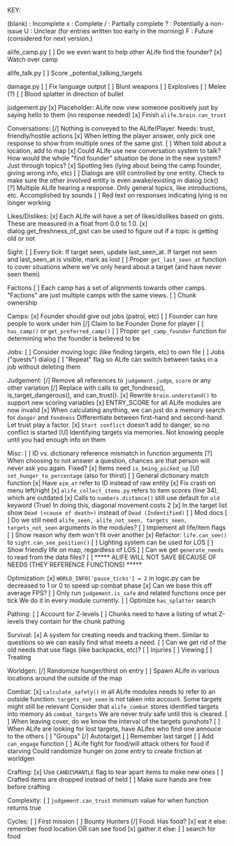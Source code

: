 KEY:

(blank)	:	Incomplete
x		:	Complete
/		:	Partially complete
?		:	Potentially a non-issue
U		:	Unclear (for entries written too early in the morning)
F		:	Future (considered for next version.)

alife_camp.py
	[ ] Do we even want to help other ALife find the founder?
	[x] Watch over camp

alife_talk.py
	[ ] Score _potential_talking_targets
	
damage.py
	[ ] Fix language output
	[ ] Blunt weapons
	[ ] Explosives
	[ ] Melee (?)
	[ ] Blood splatter in direction of bullet
	
judgement.py
	[x] Placeholder: ALife now view someone positively just by saying hello to them (no response needed)
	[x] Finish `alife.brain.can_trust`

Conversations:
	[/] Nothing is conveyed to the ALife/Player. Needs: trust, friendly/hostile actions
	[x] When letting the player answer, only pick one response to show from multiple ones of the same gist.
	[ ] When told about a location, add to map
	[x] Could ALife use new conversation system to talk?
			How would the whole "find founder" situation be done in the new system? Just through topics?
	[x] Spotting lies (lying about being the camp founder, giving wrong info, etc)
	[ ] Dialogs are still controlled by one entity. Check to make sure the other involved entity is even awake/existing in dialog.tick()
	[?] Multiple ALife hearing a response. Only general topics, like introductions, etc.
		Accomplished by sounds
	[ ] Red text on responses indicating lying is no longer working

Likes/Dislikes:
	[x] Each ALife will have a set of likes/dislikes based on gists. These are measured in a float from 0.0 to 1.0.
	[x] dialog.get_freshness_of_gist can be used to figure out if a topic is getting old or not

Sight:
	[ ] Every tick: If target seen, update last_seen_at. If target not seen and last_seen_at is visible, mark as lost
	[ ] Proper `get_last_seen_at` function to cover situations where we've only heard about a target (and have never seen them)

Factions
	[ ] Each camp has a set of alignments towards other camps. "Factions" are just multiple camps with the same views.
	[ ] Chunk ownership

Camps:
	[x] Founder should give out jobs (patrol, etc)
	[ ] Founder can hire people to work under him
	[/] Claim to be Founder
		Done for player
	[ ] `has_camp()` or `get_preferred_camp()`
	[ ] Proper `get_camp_founder` function for determining who the founder is believed to be

Jobs:
	[ ] Consider moving logic (like finding targets, etc) to own file
	[ ] Jobs ("quests") dialog
	[ ] "Repeat" flag so ALife can switch between tasks in a job without deleting them

Judgement:
	[/] Remove all references to `judgement.judge`, `score` or any other variation
		[/] Replace with calls to get_fondness(), is_target_dangerous(), and can_trust().
	[x] Rewrite `brain.understand()` to support new scoring variables
	[x] ENTRY_SCORE for all ALife modules are now invalid
	[x] When calculating anything, we can just do a memory search for `danger` and `fondness`
		Differentiate between first-hand and second-hand. Let trust play a factor.
	[x] `Start conflict` doesn't add to danger, so no conflict is started
	[U] Identifying targets via memories. Not knowing people until you had enough info on them

Misc:
	[ ] ID vs. dictionary reference mismatch in function arguments
	[?] When choosing to not answer a question, chances are that person will never ask you again.
		Fixed?
	[x] Items need `is_being_picked_up`
	[U] `set_hunger_to_percentage` (also for thirst)
	[ ] General dictionary match function
	[x] Have `aim_at` refer to ID instead of raw entity
	[x] Fix crash on menu left/right
	[x] `alife_collect_items.py` refers to item scores (line 34), which are outdated
	[x] Calls to `numbers.distance()` still use default for `old` keyword (True)
		In doing this, diagonal movement costs 2
	[x] In the target list show `Dead (<cause of death>)` instead of `Dead (Indentified)`
	[ ] Mod docs
	[ ] Do we still need `alife_seen, alife_not_seen, targets_seen, targets_not_seen` arguments in the modules?
	[ ] Implement all life/item flags
	[ ] Show reason why item won't fit over another
	[x] Refactor: `life.can_see()` to `sight.can_see_position()`
	[ ] Lighting system can be used for LOS
	[ ] Show friendly life on map, regardless of LOS
	[ ] Can we get `generate_needs` to read from the data files?
	[ ] ***** ALIFE WILL NOT SAVE BECAUSE OF NEEDS (THEY REFERENCE FUNCTIONS) *****

Optimization:
	[x] `WORLD_INFO['pause_ticks'] = 2` in logic.py can be decreased to 1 or 0 to speed up combat phase
		[x] Can we base this off average FPS?
	[ ] Only run `judgement.is_safe` and related functions once per tick
		We do it in every module currently.
	[ ] Optimize `has_splatter` search

Pathing:
	[ ] Account for Z-levels
	[ ] Chunks need to have a listing of what Z-levels they contain for the chunk pathing

Survival:
	[x] A system for creating needs and tracking them. Similar to questions so we can easily find what meets a need.
		[ ] Can we get rid of the old needs that use flags (like backpacks, etc)?
	[ ] Injuries
		[ ] Viewing
		[ ] Treating

Worldgen:
	[/] Randomize hunger/thirst on entry
	[ ] Spawn ALife in various locations around the outside of the map

Combat:
	[x] `calculate_safety()` in all ALife modules needs to refer to an outside function.
		`targets_not_seen` is not taken into account. Some targets might still be relevant
		Consider that `alife_combat` stores identified targets into memory as `combat_targets`
			We are never truly safe until this is cleared.
	[ ] When leaving cover, do we know the interval of the targets gunshots?
	[ ] When ALife are looking for lost targets, have ALifes who find one annouce to the others
	[ ] "Groups"
	[/] Autotarget
		[ ] Remember last target
	[ ] Add `can_engage` function
	[ ] ALife fight for food/will attack others for food if starving
			Could randomize hunger on zone entry to create friction at worldgen

Crafting:
	[x] Use `CANDISMANTLE` flag to tear apart items to make new ones
	[ ] Crafted items are dropped instead of held
	[ ] Make sure hands are free before crafting

Complexity:
	[ ] `judgement.can_trust` minimum value for when function returns true

Cycles:
	[ ] First mission
	[ ] Bounty Hunters
	[/] Food:
			Has food?
				[x] eat it
			else:
				remember food location OR can see food
					[x] gather it
				else:
					[ ] search for food
